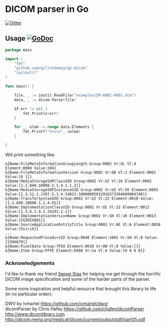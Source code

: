 # DICOM parser in Go

[![Gitter](https://badges.gitter.im/Join%20Chat.svg)](https://gitter.im/gillesdemey/go-dicom?utm_source=badge&utm_medium=badge&utm_campaign=pr-badge&utm_content=badge)

## Usage [![GoDoc](https://godoc.org/github.com/gillesdemey/go-dicom?status.svg)](https://godoc.org/github.com/gillesdemey/go-dicom)
```Go
package main

import (
	"fmt"
	"github.com/gillesdemey/go-dicom"
	"io/ioutil"
)

func main() {

	file, _ := ioutil.ReadFile("examples/IM-0001-0001.dcm")
	data, _ := dicom.Parse(file)

	if err != nil {
		fmt.Println(err)
	}

	for _, elem := range data.Elements {
		fmt.Printf("%+v\n", &elem)
	}

}
```

Will print something like:

```
&{Name:FileMetaInformationGroupLength Group:0002 Vr:UL Vl:4 Element:0000 Value:204}
&{Name:FileMetaInformationVersion Group:0002 Vr:OB Vl:2 Element:0001 Value:[0 1]}
&{Name:MediaStorageSOPClassUID Group:0002 Vr:UI Vl:26 Element:0002 Value:[1.2.840.10008.5.1.4.1.1.2]}
&{Name:MediaStorageSOPInstanceUID Group:0002 Vr:UI Vl:56 Element:0003 Value:[1.3.12.2.1107.5.1.4.54023.30000005032916373504600004748]}
&{Name:TransferSyntaxUID Group:0002 Vr:UI Vl:22 Element:0010 Value:[1.2.840.10008.1.2.4.91]}
&{Name:ImplementationClassUID Group:0002 Vr:UI Vl:22 Element:0012 Value:[1.3.6.1.4.1.19291.2.1]}
&{Name:ImplementationVersionName Group:0002 Vr:SH Vl:10 Element:0013 Value:[OSIRIX001]}
&{Name:SourceApplicationEntityTitle Group:0002 Vr:AE Vl:6 Element:0016 Value:[OsiriX]}
...
&{Name:RequestedProcedureID Group:0040 Element:1001 Vr:SH Vl:8 Value:[2386679]}
&{Name:PixelData Group:7FE0 Element:0010 Vr:OW Vl:0 Value:[]}
&{Name:Item Group:FFFE Element:E000 Vr:na Vl:4 Value:[0 0 0 0]}
```

### Acknowledgements

I'd like to thank my friend [Seppe Stas](https://github.com/Bitbored/) for helping me get through the horrific DICOM image specification and some of the harder parts of the parser.

Some more inspiration and helpful resource that brought this library to life (in no particular order):

DWV by ivmartel https://github.com/ivmartel/dwv/ <br>
dicomParser by Chris Hafey https://github.com/chafey/dicomParser <br>
http://www.dicomlibrary.com <br>
http://dicom.nema.org/medical/dicom/current/output/pdf/part05.pdf <br>
